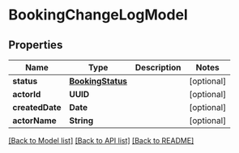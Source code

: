 # BookingChangeLogModel

## Properties
Name | Type | Description | Notes
------------ | ------------- | ------------- | -------------
**status** | [**BookingStatus**](BookingStatus.md) |  | [optional] 
**actorId** | **UUID** |  | [optional] 
**createdDate** | **Date** |  | [optional] 
**actorName** | **String** |  | [optional] 

[[Back to Model list]](../README.md#documentation-for-models) [[Back to API list]](../README.md#documentation-for-api-endpoints) [[Back to README]](../README.md)


